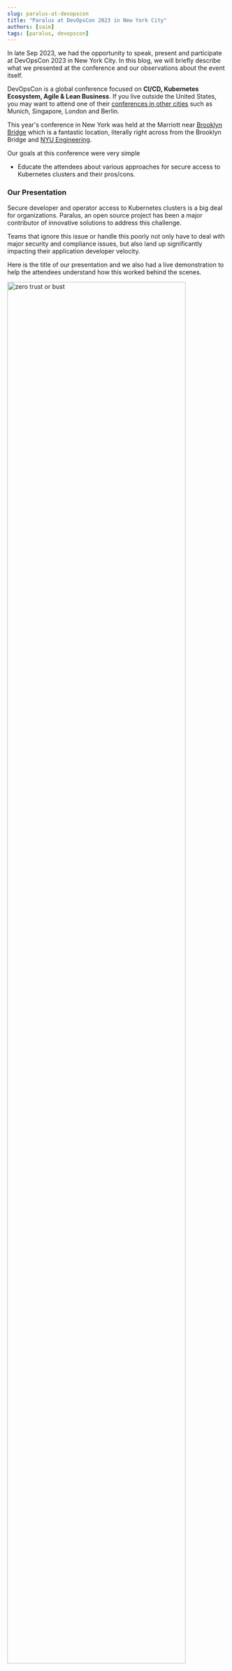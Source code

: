 ```yaml
---
slug: paralus-at-devopscon
title: "Paralus at DevOpsCon 2023 in New York City"
authors: [saim]
tags: [paralus, devopscon]
---
```


In late Sep 2023, we had the opportunity to speak, present and participate at DevOpsCon 2023 in New York City. In this blog, we will briefly describe what we presented at the conference and our observations about the event itself.

DevOpsCon is a global conference focused on **CI/CD, Kubernetes Ecosystem, Agile & Lean Business**. If you live outside the United States, you may want to attend one of their [conferences in other cities](https://devopscon.io/?loc=all) such as Munich, Singapore, London and Berlin.

<!--truncate -->

This year's conference in New York was held at the Marriott near [Brooklyn Bridge](https://en.wikipedia.org/wiki/Brooklyn_Bridge) which is a fantastic location, literally right across from the Brooklyn Bridge and [NYU Engineering](https://engineering.nyu.edu/).

Our goals at this conference were very simple
- Educate the attendees about various approaches for secure access to Kubernetes clusters and their pros/cons.

### Our Presentation

Secure developer and operator access to Kubernetes clusters is a big deal for organizations. Paralus, an open source project has been a major contributor of innovative solutions to address this challenge.

Teams that ignore this issue or handle this poorly not only have to deal with major security and compliance issues, but also land up significantly impacting their application developer velocity.

Here is the title of our presentation and we also had a live demonstration to help the attendees understand how this worked behind the scenes.

<img src="/img/docs/zero-trust-or-bust-devopscon-2023.png" alt="zero trust or bust" height="90%" width="90%"/>  

### Learnings

We also had the opportunity to meet and speak with many of the attendees who were at the conference. Most of the attendees were from the greater NY metro area and some were from Boston and the DC area. There were three common themes that bubbled up constantly.

### Kubernetes - Part of a larger infrastructure

Most had Kubernetes resident applications leveraging managed services (e.g. RDS managed database etc.) in cloud providers. They said they were struggling with creation and ongoing management of these complex environments.

### Acute need for developer self-service

Developers seem to be struggling with **lack of self service** for test beds and other environments. This said this was impacting their development velocity.

### Generative AI

Everyone seems to be talking about it. But, they are also struggling to get started and seem to be unsure where to apply it first in their applications. Most were of the opinion that the first and logical use case would that of a **co-pilot**.

## Conclusion

Organizations looking for a standalone, open source alternative can use [Paralus](https://www.paralus.io/). This is a [CNCF project](https://www.cncf.io/projects/paralus/) sponsored and maintained by the [Rafay](https://docs.rafay.co/blog/2023/10/20/rafay-at-devopscon-2023-in-new-york-city/) Team.

The event organizers will provide a [live stream](https://devopscon.io/speaker/mohan-atreya/) of my presentation and live demo. This should be available to everyone very soon. 